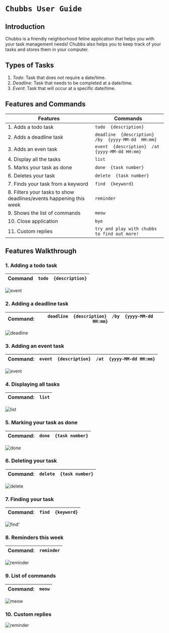 # `Chubbs User Guide`

## Introduction
Chubbs is a friendly neighborhood feline application that helps you with your task management needs! 
Chubbs also helps you to keep track of your tasks and stores them in your computer.
## Types of Tasks
 1. *Todo*: Task that does not require a date/time.
 2. *Deadline*: Task that needs to be completed at a date/time.
 3. *Event*: Task that will occur at a specific date/time.
 
## Features and Commands
Features | Commands
------------ | -------------
|1. Adds a todo task | `todo  {description}` |
|2. Adds a deadline task |`deadline  {description}  /by  {yyyy-MM-dd  HH:mm}`|
|3. Adds an even task | `event  {description}  /at  {yyyy-MM-dd HH:mm}`|
|4. Display all the tasks|`list`|
|5. Marks your task as done| `done  {task number}`|
|6. Deletes your task| `delete  {task number}`|
|7. Finds your task from a keyword|`find  {keyword}`|
|8. Filters your tasks to show deadlines/events happening this week | `reminder`|
|9. Shows the list of commands | `meow`|
|10. Close application | `bye`|
|11. Custom replies | `try and play with chubbs to find out more!`|
##  Features Walkthrough

### 1. Adding a todo task 
Command |  `todo  {description}`
------------ | -------------
 
![event](https://github.com/jimvae/ip/blob/branch-A-UserGuide/src/main/resources/images/screenshots/todo.png?raw=true)

### 2. Adding a deadline task
Command: | `deadline  {description}  /by  {yyyy-MM-dd  HH:mm}`
------------ | -------------

![deadline](https://github.com/jimvae/ip/blob/branch-A-UserGuide/src/main/resources/images/screenshots/deadline.png?raw=true)

### 3. Adding an event task
Command: | `event  {description}  /at  {yyyy-MM-dd HH:mm}`
------------ | -------------

![event](https://github.com/jimvae/ip/blob/branch-A-UserGuide/src/main/resources/images/screenshots/event.png?raw=true)

### 4. Displaying all tasks
Command: | `list`
------------ | -------------

![list](https://github.com/jimvae/ip/blob/branch-A-UserGuide/src/main/resources/images/screenshots/list.png?raw=true)

### 5. Marking your task as done
Command: | `done  {task number}`
------------ | -------------

![done](https://github.com/jimvae/ip/blob/branch-A-UserGuide/src/main/resources/images/screenshots/done.png?raw=true)

### 6. Deleting your task
Command: | `delete  {task number}`
------------ | -------------

![delete](https://github.com/jimvae/ip/blob/branch-A-UserGuide/src/main/resources/images/screenshots/delete.png?raw=true)

### 7. Finding your task
Command: | `find  {keyword}`
------------ | -------------

![find](https://github.com/jimvae/ip/blob/branch-A-UserGuide/src/main/resources/images/screenshots/find.png?raw=true)'

### 8. Reminders this week
Command: | `reminder`
------------ | -------------

![reminder](https://github.com/jimvae/ip/blob/branch-A-UserGuide/src/main/resources/images/screenshots/reminder.png?raw=true)

### 9. List of commands
Command: | `meow`
------------ | -------------

![meow](https://github.com/jimvae/ip/blob/branch-A-UserGuide/src/main/resources/images/screenshots/meow.png?raw=true)

### 10. Custom replies
![reminder](https://github.com/jimvae/ip/blob/branch-A-UserGuide/src/main/resources/images/screenshots/custom_replies.png?raw=true)



